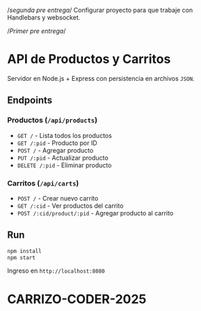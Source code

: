 
/*segunda pre entrega*/
Configurar proyecto para que trabaje con Handlebars y websocket.

/*Primer pre entrega*/

# API de Productos y Carritos

Servidor en Node.js + Express con persistencia en archivos `JSON`.

## Endpoints

### Productos (`/api/products`)
- `GET /` - Lista todos los productos
- `GET /:pid` - Producto por ID
- `POST /` - Agregar producto
- `PUT /:pid` - Actualizar producto
- `DELETE /:pid` - Eliminar producto

### Carritos (`/api/carts`)
- `POST /` - Crear nuevo carrito
- `GET /:cid` - Ver productos del carrito
- `POST /:cid/product/:pid` - Agregar producto al carrito

## Run

```bash
npm install
npm start
```

Ingreso en `http://localhost:8080`

# CARRIZO-CODER-2025

